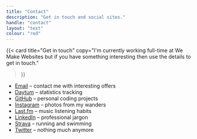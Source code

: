 ```yaml
---
title: "Contact"
description: "Get in touch and social sites."
handle: "contact"
layout: "text"
colour: "red"
---
```


{{<
  card
  title="Get in touch"
  copy="I'm currently working full-time at We Make Websites but if you have something interesting then use the details to get in touch."
>}}

* [Email](mailto:craigsbaldwin@gmail.com) – contact me with interesting offers
* [Daytum](http://daytum.com/CraigBaldwin) – statistics tracking
* [GitHub](https://github.com/csbrightside) – personal coding projects
* [Instagram](https://www.instagram.com/craigsbaldwin/) – photos from my wanders
* [Last.fm](http://www.last.fm/user/CSBrightside) – music listening habits
* [LinkedIn](http://uk.linkedin.com/in/craigbaldwin/) – professional jargon
* [Strava](https://www.strava.com/athletes/craigbaldwin) – running and swimming
* [Twitter](https://twitter.com/CraigBaldwin) – nothing much anymore
